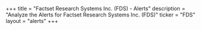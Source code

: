 +++
title = "Factset Research Systems Inc. (FDS) - Alerts"
description = "Analyze the Alerts for Factset Research Systems Inc. (FDS)"
ticker = "FDS"
layout = "alerts"
+++

